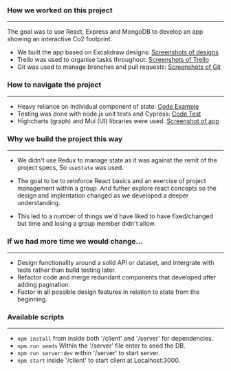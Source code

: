 ### How we worked on this project
---
The goal was to use React, Express and MongoDB to develop an app showing an interactive Co2 footprint.

- We built the app based on Excalidraw designs: [Screenshots of designs](http://www.piclinks)
- Trello was used to organise tasks throughout: [Screenshots of Trello](http://www.piclinks)
- Git was used to manage branches and pull requests: [Screenshots of Git](http://www.piclinks)

### How to navigate the project
---
- Heavy reliance on individual component of state: [Code Example](http://www.piclinks)
- Testing was done with node.js unit tests and Cypress: [Code Test](http://www.piclinks)
- Highcharts (graph) and Mui (UI) libraries were used. [Screenshot of app](http://www.piclinks)

### Why we build the project this way
---
- We didn't use Redux to manage state as it was against the remit of the project specs, So `useState` was used.

- The goal to be to reinforce React basics and an exercise of project management within a group. And futher
explore react concepts so the design and implentation changed as we developed a deeper understanding.

- This led to a number of things we'd have liked to have fixed/changed but time and losing a group member didn't allow.

### If we had more time we would change...
---
- Design functionality around a solid API or dataset, and intergrate with tests rather than build testing later.
- Refactor code and merge redundant components that developed after adding pagination. 
- Factor in all possible design features in relation to state from the beginning. 

### Available scripts
---
- `npm install` from inside both '/client' and '/server' for dependencies. 
- `npm run seeds` Within the '/server' file enter to seed the DB.
- `npm run server:dev` within '/server' to start server. 
- `npm start` inside '/client' to start client at Localhost:3000.

